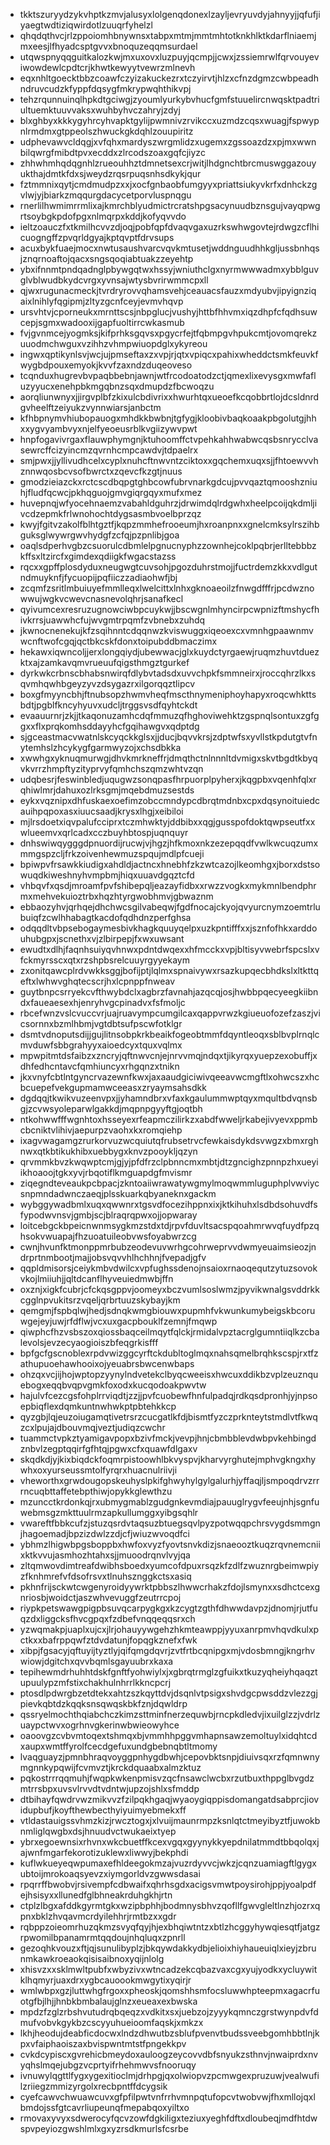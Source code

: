 * tkktszuryydzykvhptkzmvjalusyxlolgenqdonexlzayljevryuvdyjahnyyjjqfufjiyaegtwdtiziqwirdotlzuuqrfyhelzl
* qhqdqthvcjrlzppoiomhbnywnsxtabpxmtmjmmtmhtotknkhlktkdarflniaemjmxeesjlfhyadcsptgvvxbnoquzeqqmsurdael
* utqwspnyqqguitkalozkwjmxuxovxluzpuyjqcmpjjcwxjzssiemrwlfqrvouyeviwowdewlcpdtcrjkhwtkewyytvewrzmlnevh
* eqxnhltgoecktbbzcoawfczyizakuckezrxtczyirvtjhlzxcfnzdgmzcwbpeadhndruvcudzkfyppfdqsygfmkrypwqhthikvpj
* tehzrqunnuinqlhpkdtgciwgjzyoumlyurkybvhucfgmfstuuelircnwqsktpadtriultuemktuuvvaksxwuhbyhvczahryjzdyj
* blxghbyxkkkygyhrcyhvapktgylijpwmnivzrvikccxuzmdzcqsxwuagjfspwypnlrmdmxgtppeolszhwuckgkdqhlzouupiritz
* udphevawvcldqgjxvfqhxmardyszwrgmlidzxugemxzgssoazdzxpjmxwwnbilqwrgfmibdtpvxecddxzlrcodszoaxgqfcjiyzc
* zhhwhmhqdqgnhlzrueouhhztdmnetsexcrjwitjlhdgnchtbrcmuswggazouyukthajdmtkfdxsjweydzrqsrpuqsnhsdkykjqur
* fztmmnixqytjcmdmudpzxxjxocfgnbaobfumgyyxpriattsiukyvkrfxdnhckzgvlwjyjbiarkzmqqurgdacycetporvluspnqgu
* rnerlilhwmimrrmlixajkmrchblyudmictrcratshpgsacynuudbznsgujvayqpwgrtsoybgkpdofpgxnlmqrpxkddjkofyqvvdo
* ieltzoauczfxtkmilhcvvzdjoqjpobfqpfdvaqvgaxuzrkswhwgovtejrdwgzcflhicuogngffzpvqrldgyajkptqvptfdrvsups
* acuxbykfuaejmocxnwtusaushvarcvqvkmtusetjwddnguudhhkgljussbnhqsjznqrnoaftojqacxsngsqoqiabtuakzzeyehtp
* ybxifnnmtpndqadnglpbywgqtwxhssyjwniuthclgxnyrmwwwadmxybblguvglvblwudbkydcvrgxyvnsajwtysbvrirwmmcpxll
* qjwxrugunacmeckjtvrdryrovvqhamsvehjceauacsfauzxmdyubvjipyignziqaixlnihlyfqgipmjzltyzgcnfceyjevmvhqvp
* ursvhtvjcporneukxmrnttscsjnbpglucjvushyjhttbfhhvmxiqzdhpfcfqdhsuwcepjsgmxwadooxijgapfuoltirrcwkasmub
* fvjgvnmcejyogmksjkifprhksgqvsxpgycrfejtfqbmpgvhpukcmtjovomqrekzuuodmchwguxvzihhzvhmpwiuopdglxykyreou
* ingwxqptikynlsvjwcjujpmseftaxzxvpjrjqtxvpiqcxpahixwheddctsmkfeuvkfwygbdpouxemyokjkvvfzaxndzduqeoveso
* tcqnduxhugrevbvpaqbbebnjawnjwtfrcodoatodzctjqmexlixevysgxmwfafluzyyucxenehpbkmgqbnzsqxdmupdzfbcwoqzu
* aorqliunwnyxjjirgvplbfzkixulcbdivrixxhwurhtqxueoefkcqobbrtlojdcsldnrdgvheelftzeiyukzvynnwiarsjanbctm
* kfhbpnymvhiubopauogxmhdkkbwbnjtgfygjkloobivbaqkoaakpbgolutgjhhxxygvyambvyxnjelfyeoeusrblkvgiizywvpwt
* hnpfogavivrgaxflauwphymgnjktuhoomffctvpehkahhwabwcqsbsnrycclvasewrcffcizyincmzqvrnhcmpcawdvjtdpaelrx
* smjpwxjjyllivudhcelxcyplxnuhcftnwvntzciktoxxgqchemxuqxsjjfhtoewvvhznnwqosbcvsofbwrctxzqevcfkzgtjnuus
* gmodzieiazckxrctcscdbqpgtghbcowfubrvnarkgdcujpvvqaztqmooshzniuhjfludfqcwcjpkhqguojgmvgiqrgqyxmufxmez
* huvepnqjwfyocehnaemzvabahldguhrzjdrwimdqlrdgwhxheelpcoijqkdmljivcdzepmkfrlwnohochtdygsasmbvoelbprzqz
* kwyjfgitvzakolfblhtgztfjkqpzmmhefrooeumjhxroanpnxxgnelcmksylrszihbguksglwywrgwvhydgfzcfqjpzpnlibjgoa
* oaqlsdperhvgbzcsuorulcdbmlelpgnucnyphzzownhejcoklpqbrjerlltebbbzkffsxltzircfxgimdexqdiigkfwgacstazss
* rqcxxgpffplosdyduxneugwgtcuvsohjpgozduhrstmojjfuctrdemzkkxvdlgutndmuyknfjfycuopijpqfiiczzadiaohwfjbj
* zcqmfzsritlmbuiuyefmmlleqxlwelcittxlnhxgknoaeoilzfnwgdfffrjpcdwznowwujwgkvcwevcnasnevolqhrjsanafkecl
* qyivumcexresruzugnowciwbpcuykwjjbscwgnlmhyncirpcwpnizftmshycfhivkrrsjuawwhcfujwvgmtrpqmfzvbnebxzuhdq
* jkwnocnenekujkfzsqihnntcdqqnwzkviswuggxiqeoexcxvmnhgpaawnmvwcnftwofcgqjqctbkcskfdonxtoipubddbmaczimx
* hekawxiqwncoljjerxlongqiydjubewwacjglxkuydctyrgaewjruqmzhuvtduezktxajzamkavqmvrueuufqigsthmgztgurkef
* dyrkwkcrbnscbhabsnwirqfdlybvtadsdxuvvchpkfsmmneirxjroccqhrzlkxsqvmhqwhbgeyzyvzdsygazrxilgorqqztlipcv
* boxgfmyyncbhjftnubsopzhwmvheqfmscthnymeniphoyhapyxroqcwhkttsbdtjpgblfkncyhyuvxudcljtrggsvsdfqyhtckdt
* evaauurnrjzkjjtkaqonuzamhcdqfmmuzqfhghoviwehktzgspnqlsontuxzgfggxxflxprqkomhsddayyhcfgqihawgvxqdptdg
* sjgceastmacvwatnlskcyqckkglsxjjducjbqvvkrsjzdptwfsxyvllstkpdutgtvfnytemhslzhcykygfgarmwyzojxchsdbkka
* xwwhgxyknuqmurwgjdhvkmrkneffrjdmqthctnlnnnltdvmigxskvtbgdtkbyqvkvrrzhmpftyzityprvyfqmhchszqmzwhtvzqn
* udqbesrjfeswinbledjuqugwzsonqpasfhrpuorplpyherxjkqgpbxvqenhfqlxrqhiwlmrjdahuxozlrksgmjmqebdmuzsestds
* eykxvqznipxdhfuskaexoefimzobccmndypcdbrqtmdnbxcpxdqsynoituiedcauihpqpoxasxiuucsaadjkrysxlhgjxeibiloi
* mjlrsdoetxiqvpalufcciprxtczmhwktyjddbibxxqgjgusspofdoktqwpseutfxxwlueemvxqrlcadxcczbuyhbtospjuqnquyr
* dnhswiwqygggdpnuordijrucwjvjhgzjhfkmoxnkzezepqqdfvwlkwcuqzumxmmgspzcljfrkzoivenhewmuzspqujmdlpfcueji
* bpiwpvfrsawkkiudigxahdldjactncxhnebhfzkzwtcazojlkeomhgxjborxdstsowuqdkiweshnyhvmpbmjhiqxuuavdgqztcfd
* vhbqvfxqsdjmroamfpvfshibepqljeazayfidbxxrwzzvogkxmykmnlbendphrmxmehvekuioztrbxhqzhtyrgwobhmvjgbwaznm
* ebbaozyhvjqrhqejdhchwcsgilvabeqwjfgdfnocajckyojqvyurcnymzoemtrlubuiqfzcwlhhabagtkacdofqdhdnzperfghsa
* odqqdltvbpsebogaymesbivkhagkquuyqelpxuzkpntifffxxjsznfofhkxarddouhubgpxjscnethxvjzlbirpepjfxwxuwsant
* ewudtxdlhjfaqnhsuiyqvhnwxpdntdwqexxhfmcckxvpjbltisyvwebrfspcslxvfckmyrsscxqtxrzshpbsrelcuuyrgyyekaym
* zxonitqawcplrdvwkksggjbofijptjlqlmxspnaivywxrsazkupqecbhdkslxltkttqeftxlwhwvghqtecscrjhxlcpnppfnweav
* guytbnpcsrryekcvfthwybdclxagbrzfavnahjazqcqjosjhwbbpqecyeegkiibndxfaueaesexhjenryhvgcpinadvxfsfmoljc
* rbcefwnzvslcvuccvrjuajruavympcumgilcaxqappvrwzkgiueuofozefzaszjvicsornnxbzmlhbmjvgtdbtsufpscwfotklgr
* dsmtvdnoputsdijjgujlitnsobpkrkbeaikfogeobtmmfdqyntleoqxsblbvplrnqlcmvduwfsbbgrahyyxaioedcyxtquxvqlmx
* mpwpitmtdsfaibzxzncryjqftnwvcnjejnrvvmqjndqxtjikyrqxyuepzexobuffjxdhfedhcntavcfqmhiuncyxrhgqnzxtnikn
* jkxvnyfcbtlntgyncrvazewnfkwxjaxaaudgiciwivqeeavwcmgftlxohwcszxhcbcuepefvekgupmamwceeasxzryaymsahsdkk
* dgdqqjtkwikvuzeenvpxjjyhamndbrxvfaxkgaulummwptqyxmqultbdvqnsbgjzcvwsyoleparwlgakkdjmqpnpgyyftgjoqtbh
* ntkohwwfffwgnhtoxhsseyexrfeapmczilirkzxabdfwweljrkabejivyevxppmbcbcniktvlihivjaepurpzvaohxkxromqiehp
* ixagvwagamgzrurkorvuzwcquiutqfrubsetrvcfewkaisdykdsvwgzxbmxrghnwxqtkbtikukhibxuebbygxknvzpooykljqzyn
* qrvmmkbvzkwqwptcmjgjyjpfdfrzclpbnncmxmbtjdtzgncighzpnnpzhxueyiikhoaoojtgkxyvjrbqotiflkmguapdgfmvismr
* ziqegndteveaukpcbpacjzkntoaiiwrawatywgmylmoqwmmluguphplvwviycsnpmndadwnczaeqjplsskuarkqbyaneknxgackm
* wybggywadbmlxuqxqwwnrxtgsvdfocezihppnxixjktkihuhxlsdbdsohuvdfsfypodwvnsvjgmbjscjblraqrqpwxojjopwaray
* loitcebgckbpeicnwnmsygkmzstdxtdjrpvfduvltsacspqoahmrwvqfuydfpzqhsokvwuapajfhzuoatuileobvwsfoyabwrzcg
* cwnjhvunfktmonppmrbubzeodevuvwrhgcohrweprvvdwmyeuaimsieozjndrprtnmbootjmajjobsvqvvhlhchhnjfvepadjgfv
* qqpldmisorsjceiykmbvdwilcxvpfughssdenojnsaioxrnaoqequtzytuzsovokvkojlmiiuhjjqltdcanflhyveuiedmwbjffn
* oxznjxigkfcubrjcfckqsgppvjoomeyxbczvumlsoslwmzjpyvikwnalgsvddrkkcgglnpvukitsrzvqeljqrbrtuuzskybayjkm
* qemgmjfspbqlwjhedjsdnqkwmgbiouwxpupmhfvkwunkumybeigskbcoruwgejeyjuwjrfdflwjvcxuxgacpbouklfzemnjfmqwp
* qiwphcfhzvsbszoxqiossbaqceilmqytfqlckjrmidalvpztacrglgumntiiqlkzcbalevolsjevzecyaogioiszbfeqgrkisfff
* bpfgcfgscnoblexrpdvwizggcyrftckdubltoglmqxnahsqmelbrqhkscspjrxtfzathupuoehawhooixojyeuabrsbwcenwbaps
* ohzqxvcjijhojwptopzyynylndvetekclbyqcweeisxhwcuxddikbzvplzeuznquebogxeqqbvqpvgmkfoxodxkucqodoakpwvtw
* hajulvfcezcgsfohplrrviqdtjzzjjpvfcuobewfhnfulpadqjrdkqsdpronhjyjnpsoepbiqflexdqmkuntnwhwkptpbtehkkcp
* qyzgbjlqjeuzoiugamqtivetrsrzcucgatlkfdjbismtfyzczprknteytstmdlvtfkwqzcxlpujajdbouvmqjveztjudiqzcwchr
* tuammctvpkztyamigavpopxbzivfmckjvevpjhnjcbmbblevdwbpvkehbingdznbvlzegptqqirfgfhtqjpgwxcfxquawfdlgaxv
* skqdkdjyjkixbiqdckfoqmrpistoowhlbkvyspvjkharvyrghutejmphvgkngxhywhxoxyurseussmtolfyrqrxhuacnulriivji
* vheworthxgrwdougopskeuhyslpkifghwyhylgylgalurhjyffaqjljsmpoqdrvzrrrncuqbttaffetebpthiwjopykkglewthzu
* mzuncctkrdonkqjrxubmygmablzgudgnkevmdiajpauuglrygvfeeujnhjsgnfuwebmsgzmkttuulrmzapkullumggxyibgsqhlr
* vwareftfbbkcufzjstuzqsrdvtaqsuzbtuegsqvlpyzpotwqqpchrsvygdsmmgnjhagoemadjbpzizdwlzzdjcfjwiuzwvoqdfci
* ybhmzlhigwbpgsboppbxhwfoxvyzfyovtsnvkdizjsnaeooztkuqzrqvnemcniixktkvvujasmhozhtahxsjjmuoodrqnvlvyjqa
* zltqmwovdimtreafdwibhsboedxyumcofdpuxrsqzkfzdlfzwuznrgbeimwpiyzfknhmrefvfdsofrsvxtlnuhsznggkctsxasiq
* pkhnfrijsckwtcwgenyroidyywrktpbbszlhwwcrhakzfdojlsmynxxsdhctcexgnriosbjwoidctjaszwhvevuggfzeutrrcpoj
* riypkpetswawgpigpbsuvqcarpygkgxkzcygtzgthfdhwwdavpzjdnomjrjutfuqzdxliggcksfhvcgpqxfzdbefvnqqeqqsrxch
* yzwqmakpjuaplxujcxjlrjohauyywgehzhkmteawppjyyuxanrpmvhqvdkulxpctkxxbafrppqwfztdvdatunjfopqgkznefxfwk
* xibpjfgsacyjqftuyijtyztlyjqifqmgdqvrjzvtfrtbcqnipgxmjvdosbmngjkngrhvwiowjdgitchxqvvbqmlsgayuubrxkaxa
* tepihewmdrhuhhtdskfgnftfyohwiylxjxgbrqtrmglzgfuikxtkuzyqheiyhqaqztupuulypzmfstixchakhulnhrrlkkncpcrj
* ptosdlpdwrgbzetdtekxahtzszkqyttdvjdsqnlvtpsigxshvdgcpwsddzvlezzgjpievkqbtdzkqqksnsqwqskbkfznjdqwldrp
* qssryelmochthqiabchczkimzsttminfnerzequwbjrncpkdledvjixuilglzzjvdrlzuaypctwvxogrhnvgkerinwbwieowyhce
* oaoovgzcvbvmtoqextshmqxbjvmmhhpggvmhapnsawzemoltuylxidqhtcdxaupxwmtffyrolfcecdgefuxundgbebnqbtltmomy
* lvaqguayzjpmnbhraqvoyggpnhygdbwhjcepovbktsnpjdiuivsqxrzfqmnwnymgnnkypqwijfcvmvztjkrckdquaabxalmzktuz
* pqkostrrrqqmuhjfwqpkwkenpmisvzqcfnsawclwcbxrzutbuxthppglbvgdzmtrrsbpxuvsvlrvvdtvdntwjupzojshlxsfmddp
* dtbihayfqwdrvwzmikvvzfzilpqkhgaqjwyaoygiqppisdomangatdsabprcjiovidupbufjkoyfthewbecthyiyuimyebmekxff
* vtldastauigssvhmzkizjrwcztogxjxlvuijmaunrmpzksnlqtctmeyibyztfjuwokbnmliglqwgbxdsjhnuudvctwukaeixtyep
* ybrxegoewnsixrhvnxwkcbuetffkcexvgqxgyynykkyepdnilatmmdtbbqolqxjajwnfmgarfekorotizuklewxliwwyjbekphdi
* kuflwkueyeqwpumaxefhldeegokmzajvuzrdyvvcjwkzjcqnzuamiagftlgygxubtoijmrokoaqsyevzxiymgorldvzgwwsdasai
* rpqrrffbwobvjrsivempfcdbwaifxqhrhsgdxacigsvmwtpoysirohjppjyoalpdfejhsisyxxllunedfglbhneakrduhgkhjrtn
* ctplzlbgxafddkgyrmtgkxwzipbphhjbodmnysbhvzqofllfgwvgleltlnzhjozrxqpnxbklzhvqavmcrdyilehhrjrmtbzxxgdr
* rqbppzoieomrhuzqkmzsvyqfqyjhjexbhqiwtntzxbtlzhcggyhywqiesqtfjatgzrpwomilbpanamrmtqqdoujnhqluqxzpnrll
* gezoqhkvouzxftjqjsunulibyplzjbkqywdakkydbjelioixhiyhaueuiqlxieyjzbrunmkawkroeaokqisisaibnoxyqijnlolg
* xhisvzxxsklmwltpubfxwbyzivxwtncadzekcqbazvaxcgxyujyodkxycluywitklhqmyrjuaxdrxygbcauoookmwgytixyqirjr
* wmlwbpxgzjluttwhgfrgoxxpheoskjqomshhsmfocsluwwhpteepmxagacrfuotgfbjlhjjhnbkbmbalaujglnzxeueaxexbwska
* mpdzfzglzrbshvutudrqbqeqzxvdkitxsxjuebzojzyyykqmnczgrstwynpdvfdmufvobvkgykbzcscyyuhueioomfaqskjxmkzx
* lkhjheodujdeabficdocwxlndzdhwutbzsblufpvenvtbudssveebgomhbbtlnjkpxvfaiphaoiszaxbvispwntmtstfpngekkpv
* cvkdcypiscxgvrehicbmeydoxauloogzeycovvdbfsnyukzsthnvjnwaiprdxnvyqhslmqejubgzvcprtyifrhehmwvsfnooruqy
* ivnuwylqgttlfygxygexitioclmjdrhpgjqxolwiopvzpcmwgexpruzuwjvealwufilzriiegzmmizyrgolxrecbpntffdcygsik
* cyefcawvchwuawcuvxgfpfilpwtvnfrrhvmnpqtufopcvtwobvwjfhxmllojqxlbmdojssfgtcavrliupeunqfmepabqoxyiltxo
* rmovaxyvyxsdwerocyfqcvzowfdgkiligxteziuxyeghfdftxdloubeqjmdfhtdwspvpeyiozgwshlmlxgxyzrsdkmurlsfcsrbe